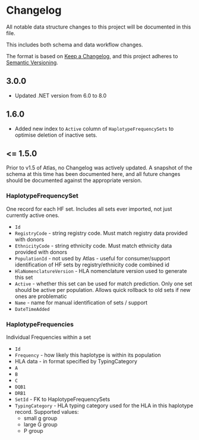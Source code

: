 ﻿# Changelog

All notable data structure changes to this project will be documented in this file.

This includes both schema and data workflow changes.

The format is based on [Keep a Changelog](https://keepachangelog.com/en/1.0.0/),
and this project adheres to [Semantic Versioning](https://semver.org/spec/v2.0.0.html).

## 3.0.0
* Updated .NET version from 6.0 to 8.0

## 1.6.0

* Added new index to `Active` column of `HaplotypeFrequencySets` to optimise deletion of inactive sets.

## <= 1.5.0

Prior to v1.5 of Atlas, no Changelog was actively updated. A snapshot of the schema at this time has been documented here, and all future changes should be documented against the appropriate version.

### HaplotypeFrequencySet

One record for each HF set. Includes all sets ever imported, not just currently active ones.

* `Id`
* `RegistryCode` - string registry code. Must match registry data provided with donors
* `EthnicityCode` - string ethnicity code. Must match ethnicity data provided with donors
* `PopulationId` - not used by Atlas - useful for consumer/support identification of HF sets by registry/ethnicity code combined id
* `HlaNomenclatureVersion` - HLA nomenclature version used to generate this set
* `Active` - whether this set can be used for match prediction. Only one set should be active per population. Allows quick rollback to old sets if new ones are problematic
* `Name` - name for manual identification of sets / support
* `DateTimeAdded`

### HaplotypeFrequencies

Individual Frequencies within a set

* `Id`
* `Frequency` - how likely this haplotype is within its population
* HLA data - in format specified by TypingCategory
* `A`
* `B`
* `C`
* `DQB1`
* `DRB1`
* `SetId` - FK to HaplotypeFrequencySets
* `TypingCategory` - HLA typing category used for the HLA in this haplotype record. Supported values:
  * small g group
  * large G group
  * P group
